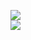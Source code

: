 [![](https://img.shields.io/badge/Made%20With-Github%20Spray-lightgrey.svg?style=for-the-badge&logo=github)](https://github.com/Annihil/github-spray#21061)  
[![](https://i.imgur.com/2DrTn0Z.gif)](https://github.com/Annihil/github-spray)